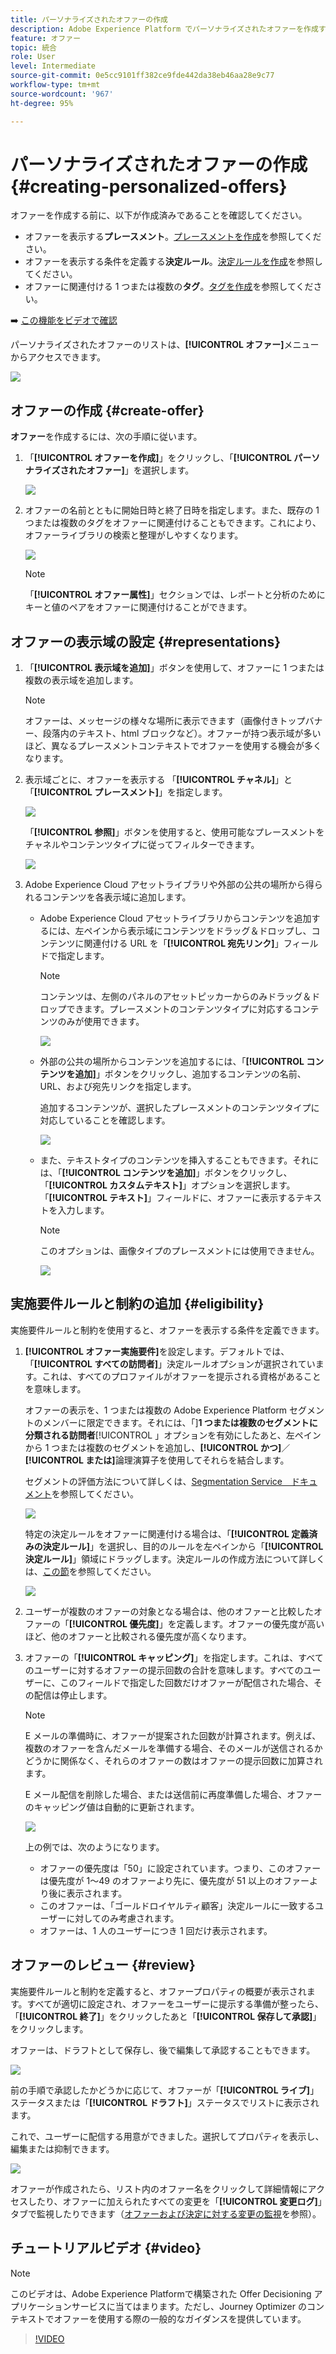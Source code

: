 ```yaml
---
title: パーソナライズされたオファーの作成
description: Adobe Experience Platform でパーソナライズされたオファーを作成する方法を説明します。
feature: オファー
topic: 統合
role: User
level: Intermediate
source-git-commit: 0e5cc9101ff382ce9fde442da38eb46aa28e9c77
workflow-type: tm+mt
source-wordcount: '967'
ht-degree: 95%

---
```


# パーソナライズされたオファーの作成 {#creating-personalized-offers}

オファーを作成する前に、以下が作成済みであることを確認してください。

* オファーを表示する&#x200B;**プレースメント**。[プレースメントを作成](../offer-library/creating-placements.md)を参照してください。
* オファーを表示する条件を定義する&#x200B;**決定ルール**。[決定ルールを作成](../offer-library/creating-decision-rules.md)を参照してください。
* オファーに関連付ける 1 つまたは複数の&#x200B;**タグ**。[タグを作成](../offer-library/creating-tags.md)を参照してください。

➡️ [この機能をビデオで確認](#video)

パーソナライズされたオファーのリストは、**[!UICONTROL オファー]**&#x200B;メニューからアクセスできます。

![](../../assets/offers_list.png)

## オファーの作成 {#create-offer}

**オファー**&#x200B;を作成するには、次の手順に従います。

1. 「**[!UICONTROL オファーを作成]**」をクリックし、「**[!UICONTROL パーソナライズされたオファー]**」を選択します。

   ![](../../assets/create_offer.png)

1. オファーの名前とともに開始日時と終了日時を指定します。また、既存の 1 つまたは複数のタグをオファーに関連付けることもできます。これにより、オファーライブラリの検索と整理がしやすくなります。

   ![](../../assets/offer_details.png)

   >[!NOTE]
   >
   >「**[!UICONTROL オファー属性]**」セクションでは、レポートと分析のためにキーと値のペアをオファーに関連付けることができます。

## オファーの表示域の設定 {#representations}

1. 「**[!UICONTROL 表示域を追加]**」ボタンを使用して、オファーに 1 つまたは複数の表示域を追加します。

   >[!NOTE]
   >
   >オファーは、メッセージの様々な場所に表示できます（画像付きトップバナー、段落内のテキスト、html ブロックなど）。オファーが持つ表示域が多いほど、異なるプレースメントコンテキストでオファーを使用する機会が多くなります。

1. 表示域ごとに、オファーを表示する 「**[!UICONTROL チャネル]**」と「**[!UICONTROL プレースメント]**」を指定します。

   ![](../../assets/channel-placement.png)

   「**[!UICONTROL 参照]**」ボタンを使用すると、使用可能なプレースメントをチャネルやコンテンツタイプに従ってフィルターできます。

   ![](../../assets/browse-placements.png)

1. Adobe Experience Cloud アセットライブラリや外部の公共の場所から得られるコンテンツを各表示域に追加します。

   * Adobe Experience Cloud アセットライブラリからコンテンツを追加するには、左ペインから表示域にコンテンツをドラッグ＆ドロップし、コンテンツに関連付ける URL を「**[!UICONTROL 宛先リンク]**」フィールドで指定します。

      >[!NOTE]
      >
      >コンテンツは、左側のパネルのアセットピッカーからのみドラッグ＆ドロップできます。プレースメントのコンテンツタイプに対応するコンテンツのみが使用できます。

      ![](../../assets/offer_drag_content.png)

   * 外部の公共の場所からコンテンツを追加するには、「**[!UICONTROL コンテンツを追加]**」ボタンをクリックし、追加するコンテンツの名前、URL、および宛先リンクを指定します。

      追加するコンテンツが、選択したプレースメントのコンテンツタイプに対応していることを確認します。

      ![](../../assets/offer_add_content.png)

   * また、テキストタイプのコンテンツを挿入することもできます。それには、「**[!UICONTROL コンテンツを追加]**」ボタンをクリックし、「**[!UICONTROL カスタムテキスト]**」オプションを選択します。「**[!UICONTROL テキスト]**」フィールドに、オファーに表示するテキストを入力します。

      >[!NOTE]
      >
      >このオプションは、画像タイプのプレースメントには使用できません。

      ![](../../assets/offer_text_content.png)

## 実施要件ルールと制約の追加 {#eligibility}

実施要件ルールと制約を使用すると、オファーを表示する条件を定義できます。

1. **[!UICONTROL オファー実施要件]**&#x200B;を設定します。デフォルトでは、「**[!UICONTROL すべての訪問者]**」決定ルールオプションが選択されています。これは、すべてのプロファイルがオファーを提示される資格があることを意味します。

   オファーの表示を、1 つまたは複数の Adobe Experience Platform セグメントのメンバーに限定できます。それには、「]**1 つまたは複数のセグメントに分類される訪問者**[!UICONTROL 」オプションを有効にしたあと、左ペインから 1 つまたは複数のセグメントを追加し、**[!UICONTROL かつ]**／**[!UICONTROL または]**&#x200B;論理演算子を使用してそれらを結合します。

   セグメントの評価方法について詳しくは、[Segmentation Service　ドキュメント](https://experienceleague.adobe.com/docs/experience-platform/segmentation/home.html?lang=ja)を参照してください。

   ![](../../assets/offer-eligibility-segment.png)

   特定の決定ルールをオファーに関連付ける場合は、「**[!UICONTROL 定義済みの決定ルール]**」を選択し、目的のルールを左ペインから「**[!UICONTROL 決定ルール]**」領域にドラッグします。決定ルールの作成方法について詳しくは、[この節](../offer-library/creating-decision-rules.md)を参照してください。

   ![](../../assets/offer_rule.png)

1. ユーザーが複数のオファーの対象となる場合は、他のオファーと比較したオファーの「**[!UICONTROL 優先度]**」を定義します。オファーの優先度が高いほど、他のオファーと比較される優先度が高くなります。

1. オファーの「**[!UICONTROL キャッピング]**」を指定します。これは、すべてのユーザーに対するオファーの提示回数の合計を意味します。すべてのユーザーに、このフィールドで指定した回数だけオファーが配信された場合、その配信は停止します。

   >[!NOTE]
   >
   >E メールの準備時に、オファーが提案された回数が計算されます。例えば、複数のオファーを含んだメールを準備する場合、そのメールが送信されるかどうかに関係なく、それらのオファーの数はオファーの提示回数に加算されます。
   >
   >E メール配信を削除した場合、または送信前に再度準備した場合、オファーのキャッピング値は自動的に更新されます。

   ![](../../assets/offer_capping.png)

   上の例では、次のようになります。

   * オファーの優先度は「50」に設定されています。つまり、このオファーは優先度が 1～49 のオファーより先に、優先度が 51 以上のオファーより後に表示されます。
   * このオファーは、「ゴールドロイヤルティ顧客」決定ルールに一致するユーザーに対してのみ考慮されます。
   * オファーは、1 人のユーザーにつき 1 回だけ表示されます。

## オファーのレビュー {#review}

実施要件ルールと制約を定義すると、オファープロパティの概要が表示されます。すべてが適切に設定され、オファーをユーザーに提示する準備が整ったら、「**[!UICONTROL 終了]**」をクリックしたあと「**[!UICONTROL 保存して承認]**」をクリックします。

オファーは、ドラフトとして保存し、後で編集して承認することもできます。

![](../../assets/offer_review.png)

前の手順で承認したかどうかに応じて、オファーが「**[!UICONTROL ライブ]**」ステータスまたは「**[!UICONTROL ドラフト]**」ステータスでリストに表示されます。

これで、ユーザーに配信する用意ができました。選択してプロパティを表示し、編集または抑制できます。

![](../../assets/offer_created.png)

オファーが作成されたら、リスト内のオファー名をクリックして詳細情報にアクセスしたり、オファーに加えられたすべての変更を「**[!UICONTROL 変更ログ]**」タブで監視したりできます（[オファーおよび決定に対する変更の監視](../get-started/user-interface.md#monitoring-changes)を参照）。

## チュートリアルビデオ {#video}

>[!NOTE]
>
>このビデオは、Adobe Experience Platformで構築された Offer Decisioning アプリケーションサービスに当てはまります。ただし、Journey Optimizer のコンテキストでオファーを使用する際の一般的なガイダンスを提供しています。

>[!VIDEO](https://video.tv.adobe.com/v/329375?quality=12)
